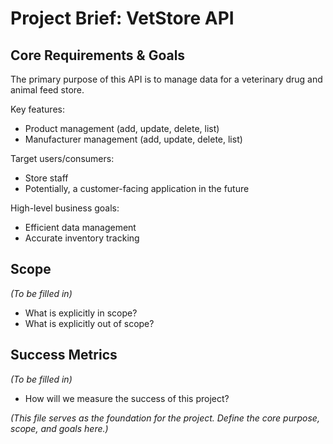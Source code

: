# Project Brief: VetStore API

## Core Requirements & Goals

The primary purpose of this API is to manage data for a veterinary drug and animal feed store.

Key features:
- Product management (add, update, delete, list)
- Manufacturer management (add, update, delete, list)

Target users/consumers:
- Store staff
- Potentially, a customer-facing application in the future

High-level business goals:
- Efficient data management
- Accurate inventory tracking

## Scope

*(To be filled in)*

- What is explicitly in scope?
- What is explicitly out of scope?

## Success Metrics

*(To be filled in)*

- How will we measure the success of this project?

*(This file serves as the foundation for the project. Define the core purpose, scope, and goals here.)*
